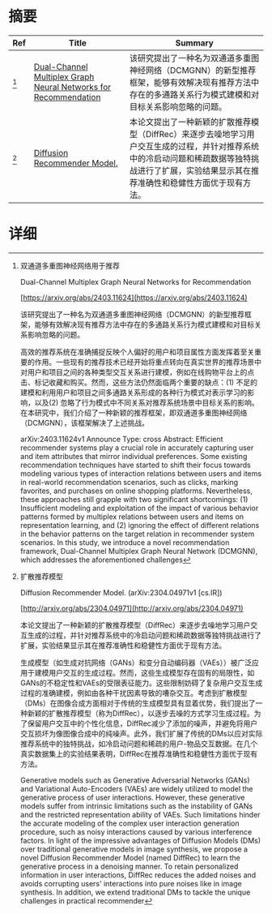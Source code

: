 # 摘要

| Ref | Title | Summary |
| --- | --- | --- |
| [^1] | [Dual-Channel Multiplex Graph Neural Networks for Recommendation](https://arxiv.org/abs/2403.11624) | 该研究提出了一种名为双通道多重图神经网络（DCMGNN）的新型推荐框架，能够有效解决现有推荐方法中存在的多通路关系行为模式建模和对目标关系影响忽略的问题。 |
| [^2] | [Diffusion Recommender Model.](http://arxiv.org/abs/2304.04971) | 本论文提出了一种新颖的扩散推荐模型（DiffRec）来逐步去噪地学习用户交互生成的过程，并针对推荐系统中的冷启动问题和稀疏数据等独特挑战进行了扩展，实验结果显示其在推荐准确性和稳健性方面优于现有方法。 |

# 详细

[^1]: 双通道多重图神经网络用于推荐

    Dual-Channel Multiplex Graph Neural Networks for Recommendation

    [https://arxiv.org/abs/2403.11624](https://arxiv.org/abs/2403.11624)

    该研究提出了一种名为双通道多重图神经网络（DCMGNN）的新型推荐框架，能够有效解决现有推荐方法中存在的多通路关系行为模式建模和对目标关系影响忽略的问题。

    

    高效的推荐系统在准确捕捉反映个人偏好的用户和项目属性方面发挥着至关重要的作用。一些现有的推荐技术已经开始将重点转向在真实世界的推荐场景中对用户和项目之间的各种类型交互关系进行建模，例如在线购物平台上的点击、标记收藏和购买。然而，这些方法仍然面临两个重要的缺点：(1) 不足的建模和利用用户和项目之间多通路关系形成的各种行为模式对表示学习的影响，以及(2) 忽略了行为模式中不同关系对推荐系统场景中目标关系的影响。在本研究中，我们介绍了一种新颖的推荐框架，即双通道多重图神经网络（DCMGNN），该框架解决了上述挑战。

    arXiv:2403.11624v1 Announce Type: cross  Abstract: Efficient recommender systems play a crucial role in accurately capturing user and item attributes that mirror individual preferences. Some existing recommendation techniques have started to shift their focus towards modeling various types of interaction relations between users and items in real-world recommendation scenarios, such as clicks, marking favorites, and purchases on online shopping platforms. Nevertheless, these approaches still grapple with two significant shortcomings: (1) Insufficient modeling and exploitation of the impact of various behavior patterns formed by multiplex relations between users and items on representation learning, and (2) ignoring the effect of different relations in the behavior patterns on the target relation in recommender system scenarios. In this study, we introduce a novel recommendation framework, Dual-Channel Multiplex Graph Neural Network (DCMGNN), which addresses the aforementioned challenges
    
[^2]: 扩散推荐模型

    Diffusion Recommender Model. (arXiv:2304.04971v1 [cs.IR])

    [http://arxiv.org/abs/2304.04971](http://arxiv.org/abs/2304.04971)

    本论文提出了一种新颖的扩散推荐模型（DiffRec）来逐步去噪地学习用户交互生成的过程，并针对推荐系统中的冷启动问题和稀疏数据等独特挑战进行了扩展，实验结果显示其在推荐准确性和稳健性方面优于现有方法。

    

    生成模型（如生成对抗网络（GANs）和变分自动编码器（VAEs））被广泛应用于建模用户交互的生成过程。然而，这些生成模型存在固有的局限性，如GANs的不稳定性和VAEs的受限表征能力。这些限制妨碍了复杂用户交互生成过程的准确建模，例如由各种干扰因素导致的嘈杂交互。考虑到扩散模型（DMs）在图像合成方面相对于传统的生成模型具有显着优势，我们提出了一种新颖的扩散推荐模型（称为DiffRec），以逐步去噪的方式学习生成过程。为了保留用户交互中的个性化信息，DiffRec减少了添加的噪声，并避免将用户交互损坏为像图像合成中的纯噪声。此外，我们扩展了传统的DMs以应对实际推荐系统中的独特挑战，如冷启动问题和稀疏的用户-物品交互数据。在几个真实数据集上的实验结果表明，DiffRec在推荐准确性和稳健性方面优于现有方法。

    Generative models such as Generative Adversarial Networks (GANs) and Variational Auto-Encoders (VAEs) are widely utilized to model the generative process of user interactions. However, these generative models suffer from intrinsic limitations such as the instability of GANs and the restricted representation ability of VAEs. Such limitations hinder the accurate modeling of the complex user interaction generation procedure, such as noisy interactions caused by various interference factors. In light of the impressive advantages of Diffusion Models (DMs) over traditional generative models in image synthesis, we propose a novel Diffusion Recommender Model (named DiffRec) to learn the generative process in a denoising manner. To retain personalized information in user interactions, DiffRec reduces the added noises and avoids corrupting users' interactions into pure noises like in image synthesis. In addition, we extend traditional DMs to tackle the unique challenges in practical recommender 
    

